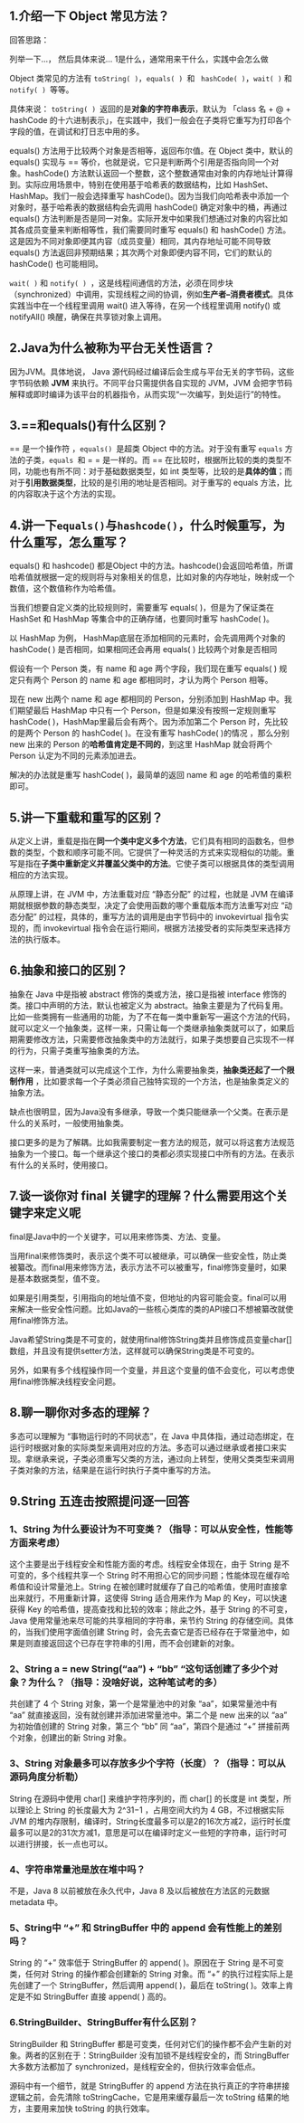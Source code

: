 ## 1.介绍一下 Object 常见方法？

回答思路：

列举一下...，
然后具体来说... 1是什么，通常用来干什么，实践中会怎么做

Object 类常见的方法有 `toString( )`，`equals( ) `和 ` hashCode( )`，`wait( )` 和 `notify( ) `等等。

具体来说：
`toString( ) `返回的是**对象的字符串表示**，默认为 「class 名 + @ + hashCode 的十六进制表示」，在实践中，我们一般会在子类将它重写为打印各个字段的值，在调试和打日志中用的多。

equals() 方法用于比较两个对象是否相等，返回布尔值。在 Object 类中，默认的 equals() 实现与 == 等价，也就是说，它只是判断两个引用是否指向同一个对象。hashCode() 方法默认返回一个整数，这个整数通常由对象的内存地址计算得到。实际应用场景中，特别在使用基于哈希表的数据结构，比如 HashSet、HashMap。我们一般会选择重写 hashCode()。因为当我们向哈希表中添加一个对象时，基于哈希表的数据结构会先调用 hashCode() 确定对象中的桶，再通过 equals() 方法判断是否是同一对象。实际开发中如果我们想通过对象的内容比如其各成员变量来判断相等性，我们需要同时重写 equals() 和 hashCode() 方法。这是因为不同对象即便其内容（成员变量）相同，其内存地址可能不同导致 equals() 方法返回非预期结果；其次两个对象即便内容不同，它们的默认的 hashCode() 也可能相同。

`wait( )` 和 `notify( ) `，这是线程间通信的方法，必须在同步块（synchronized）中调用，实现线程之间的协调，例如**生产者–消费者模式**。具体实践当中在一个线程里调用 wait() 进入等待，在另一个线程里调用 notify() 或 notifyAll() 唤醒，确保在共享锁对象上调用。

## 2.Java为什么被称为平台无关性语言？

因为JVM。具体地说， Java 源代码经过编译后会生成与平台无关的字节码，这些字节码依赖 **JVM** 来执行。不同平台只需提供各自实现的 JVM，JVM 会把字节码解释或即时编译为该平台的机器指令，从而实现“一次编写，到处运行”的特性。

## 3.==和equals()有什么区别？

== 是一个操作符 ，`equals() `是超类 Object 中的方法。对于没有重写 `equals` 方法的子类，`equals `和 = = 是一样的。而 == 在比较时，根据所比较的类的类型不同，功能也有所不同：对于基础数据类型，如 int 类型等，比较的是**具体的值**；而对于**引用数据类型**，比较的是引用的地址是否相同。对于重写的 equals 方法，比的内容取决于这个方法的实现。

## 4.讲一下`equals()`与`hashcode()`，什么时候重写，为什么重写，怎么重写？

equals() 和 hashcode() 都是Object 中的方法。hashcode()会返回哈希值，所谓哈希值就根据一定的规则将与对象相关的信息，比如对象的内存地址，映射成一个数值，这个数值称作为哈希值。

当我们想要自定义类的比较规则时，需要重写 equals( )，但是为了保证类在 HashSet 和 HashMap 等集合中的正确存储，也要同时重写 hashCode( )。

以 HashMap 为例， HashMap底层在添加相同的元素时，会先调用两个对象的 hashCode( ) 是否相同，如果相同还会再用 equals( ) 比较两个对象是否相同

假设有一个 Person 类，有 name 和 age 两个字段，我们现在重写 equals( ) 规定只有两个 Person 的 name 和 age 都相同时，才认为两个 Person 相等。

现在 new 出两个 name 和 age 都相同的 Person，分别添加到 HashMap 中。我们期望最后 HashMap 中只有一个 Person，但是如果没有按照一定规则重写hashCode( )，HashMap里最后会有两个。因为添加第二个 Person 时，先比较的是两个 Person 的 hashCode( )。在没有重写 hashCode( )的情况 ，那么分别 new 出来的 Person 的**哈希值肯定是不同的**，到这里 HashMap 就会将两个 Person 认定为不同的元素添加进去。

解决的办法就是重写 hashCode( )，最简单的返回 name 和 age 的哈希值的乘积即可。

## 5.讲一下重载和重写的区别？

从定义上讲，重载是指在**同一个类中定义多个方法**，它们具有相同的函数名，但参数的类型，个数和顺序可能不同。它提供了一种灵活的方式来实现相似的功能。重写是指在**子类中重新定义并覆盖父类中的方法**。它使子类可以根据具体的类型调用相应的方法实现。

从原理上讲，在 JVM 中，方法重载对应 “静态分配” 的过程，也就是 JVM 在编译期就根据参数的静态类型，决定了会使用函数的哪个重载版本而方法重写对应 “动态分配” 的过程，具体的，重写方法的调用是由字节码中的 invokevirtual 指令实现的，而 invokevirtual 指令会在运行期间，根据方法接受者的实际类型来选择方法的执行版本。

## 6.抽象和接口的区别？

抽象在 Java 中是指被 abstract 修饰的类或方法，接口是指被 interface 修饰的类。接口中声明的方法，默认也被定义为 abstract。抽象主要是为了代码复用。比如一些类拥有一些通用的功能，为了不在每一类中重新写一遍这个方法的代码，就可以定义一个抽象类，这样一来，只需让每一个类继承抽象类就可以了，如果后期需要修改方法，只需要修改抽象类中的方法就行，如果子类想要自己实现不一样的行为，只需子类重写抽象类的方法。

这样一来，普通类就可以完成这个工作，为什么需要抽象类，**抽象类还起了一个限制作用** ，比如要求每一个子类必须自己独特实现的一个方法，也是抽象类定义的抽象方法。

缺点也很明显，因为Java没有多继承，导致一个类只能继承一个父类。在表示是什么的关系时，一般使用抽象类。

接口更多的是为了解耦。比如我需要制定一套方法的规范，就可以将这套方法规范抽象为一个接口。每一个继承这个接口的类都必须实现接口中所有的方法。在表示有什么的关系时，使用接口。

## 7.谈一谈你对 final 关键字的理解？什么需要用这个关键字来定义呢

final是Java中的一个关键字，可以用来修饰类、方法、变量。

当用final来修饰类时，表示这个类不可以被继承，可以确保一些安全性，防止类被纂改。而final用来修饰方法，表示方法不可以被重写，final修饰变量时，如果是基本数据类型，值不变。

如果是引用类型，引用指向的地址值不变，但地址的内容可能会变。final可以用来解决一些安全性问题。比如Java的一些核心类库的类的API接口不想被纂改就使用final修饰方法。

Java希望String类是不可变的，就使用final修饰String类并且修饰成员变量char[]数组，并且没有提供setter方法，这样就可以确保String类是不可变的。

另外，如果有多个线程操作同一个变量，并且这个变量的值不会变化，可以考虑使用final修饰解决线程安全问题。


## 8.聊一聊你对多态的理解？

多态可以理解为 “事物运行时的不同状态”，在 Java 中具体指，通过动态绑定，在运行时根据对象的实际类型来调用对应的方法。多态可以通过继承或者接口来实现。拿继承来说，子类必须重写父类的方法，通过向上转型，使用父类类型来调用子类对象的方法，结果是在运行时执行子类中重写的方法。


## 9.String 五连击按照提问逐一回答


### 1、String 为什么要设计为不可变类？（指导：可以从安全性，性能等方面来考虑）

这个主要是出于线程安全和性能方面的考虑。线程安全体现在，由于 String 是不可变的，多个线程共享一个 String 时不用担心它的同步问题；性能体现在缓存哈希值和设计常量池上。String 在被创建时就缓存了自己的哈希值，使用时直接拿出来就行，不用重新计算，这使得 String 适合用来作为 Map 的 Key，可以快速获得 Key 的哈希值，提高查找和比较的效率；除此之外，基于 String 的不可变，Java 使用常量池来尽可能的共享相同的字符串，来节约 String 的存储空间。具体的，当我们使用字面值创建 String 时，会先去查它是否已经存在于常量池中，如果是则直接返回这个已存在字符串的引用，而不会创建新的对象。

### 2、String a = new String(“aa”) + “bb” “这句话创建了多少个对象？为什么？（指导：没啥好说，这种笔试考的多）

共创建了 4 个 String 对象，第一个是常量池中的对象 “aa”，如果常量池中有 “aa” 就直接返回，没有就创建并添加进常量池中。第二个是 new 出来的以 “aa” 为初始值创建的 String 对象，第三个 “bb” 同 “aa”，第四个是通过 “+” 拼接前两个对象，创建出的新 String 对象。

### 3、String 对象最多可以存放多少个字符（长度）？（指导：可以从源码角度分析勒）

String 在源码中使用 char[] 来维护字符序列的，而 char[] 的长度是 int 类型，所以理论上 String 的长度最大为 2^31−1 ，占用空间大约为 4 GB，不过根据实际 JVM 的堆内存限制，编译时，String长度最多可以是2的16次方减2，运行时长度最多可以是2的31次方减1，意思是可以在编译时定义一些短的字符串，运行时可以进行拼接，长一点也可以。

### 4、字符串常量池是放在堆中吗？

不是，Java 8 以前被放在永久代中，Java 8 及以后被放在方法区的元数据 metadata 中。

### 5、String中 “+” 和 StringBuffer 中的 append 会有性能上的差别吗？

String 的 “+” 效率低于 StringBuffer 的 append( )。原因在于 String 是不可变类，任何对 String 的操作都会创建新的 String 对象。而 “+” 的执行过程实际上是先创建了一个 StringBuffer，然后调用 append( )，最后在 toString( )。效率上肯定是不如 StringBuffer 直接 append( ) 高的。

### 6.StringBuilder、StringBuffer有什么区别？

StringBuilder 和 StringBuffer 都是可变类，任何对它们的操作都不会产生新的对象。两者的区别在于：StringBuilder 没有加锁不是线程安全的，而 StringBuffer 大多数方法都加了 synchronized，是线程安全的，但执行效率会低点。

源码中有一个细节，就是 StringBuffer 的 append 方法在执行真正的字符串拼接逻辑之前，会先清除 toStringCache，它是用来缓存最后一次 toString 结果的地方，主要用来加快 toString 的执行效率。
